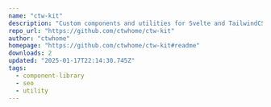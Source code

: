 ```yaml
---
name: "ctw-kit"
description: "Custom components and utilities for Svelte and TailwindCSS (DaisyUI)"
repo_url: "https://github.com/ctwhome/ctw-kit"
author: "ctwhome"
homepage: "https://github.com/ctwhome/ctw-kit#readme"
downloads: 2
updated: "2025-01-17T22:14:30.745Z"
tags: 
  - component-library
  - seo
  - utility
---
```

